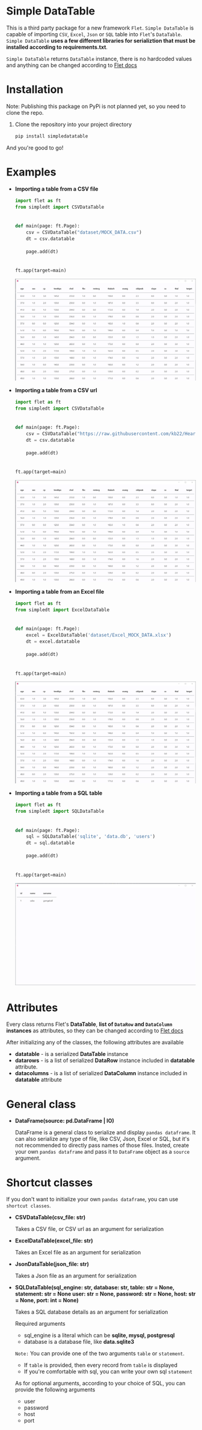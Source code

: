 # Simple DataTable

This is a third party package for a new framework `Flet`. `Simple DataTable` is capable of importing `CSV`, `Excel`, `Json` or `SQL` table into `Flet`'s `DataTable`. `Simple DataTable` **uses a few different libraries for serializtion that must be installed according to requirements.txt**. 

`Simple DataTable` returns `DataTable` instance, there is no hardcoded values and anything can be changed according to [Flet docs](https://flet.dev/docs/controls/datatable/)


# Installation

Note: Publishing this package on PyPi is not planned yet, so you need to clone the repo.

1. Clone the repository into your project directory

    ```bash
    pip install simpledatatable
    ```

And you're good to go!


# Examples
* **Importing a table from a CSV file**
    ```python
    import flet as ft
    from simpledt import CSVDataTable


    def main(page: ft.Page):
        csv = CSVDataTable("dataset/MOCK_DATA.csv")
        dt = csv.datatable

        page.add(dt)


    ft.app(target=main)

    ```

    ![alt text](/img/csv_file_result.png)

* **Importing a table from a CSV url**
    ```python
    import flet as ft
    from simpledt import CSVDataTable


    def main(page: ft.Page):
        csv = CSVDataTable("https://raw.githubusercontent.com/kb22/Heart-Disease-Prediction/master/dataset.csv")
        dt = csv.datatable

        page.add(dt)


    ft.app(target=main)

    ```

    ![alt text](/img/online_csv_result.png)

* **Importing a table from an Excel file**
    ```python
    import flet as ft
    from simpledt import ExcelDataTable


    def main(page: ft.Page):
        excel = ExcelDataTable('dataset/Excel_MOCK_DATA.xlsx')
        dt = excel.datatable

        page.add(dt)


    ft.app(target=main)

    ```
    ![alt text](/img/excel_file_result.png)

* **Importing a table from a SQL table**
    ```python
    import flet as ft
    from simpledt import SQLDataTable


    def main(page: ft.Page):
        sql = SQLDataTable('sqlite', 'data.db', 'users')
        dt = sql.datatable

        page.add(dt)


    ft.app(target=main)

    ```

    ![alt text](/img/sql_file_result.png)


# Attributes

Every class returns Flet's **DataTable**, **list of `DataRow` and `DataColumn` instances** as attributes, so they can be changed according to [Flet docs](https://flet.dev/docs/controls/datatable/)

After initializing any of the classes, the following attributes are available

* **datatable** - is a serialized **DataTable** instance
* **datarows**  - is a list of serialized **DataRow** instance included in **datatable** attribute.
* **datacolumns** - is a list of serialized **DataColumn** instance included in **datatable** attribute


# General class


* **DataFrame(source: pd.DataFrame | IO)**

    DataFrame is a general class to serialize and display `pandas dataframe`. It can also serialize any type of file, like CSV, Json, Excel or SQL, but it's not recommended to directly pass names of those files. Insted, create your own `pandas dataframe` and pass it to `DataFrame` object as a `source` argument.

# Shortcut classes


If you don't want to initialize your own `pandas dataframe`, you can use `shortcut classes`.

* **CSVDataTable(csv_file: str)**

    Takes a CSV file, or CSV url as an argument for serialization

* **ExcelDataTable(excel_file: str)**

    Takes an Excel file as an argument for serialization

* **JsonDataTable(json_file: str)**

    Takes a Json file as an argument for serialization

* **SQLDataTable(sql_engine: str, database: str, table: str = None, statement: str = None user: str = None, password: str = None, host: str = None, port: int = None)**

    Takes a SQL database details as an argument for serialization
    
    Required arguments
    * sql_engine is a literal which can be **sqlite, mysql, postgresql**
    * database is a database file, like **data.sqlite3**

    `Note:` You can provide one of the two arguments `table` or `statement`.
    
    * If `table` is provided, then every record from `table` is displayed
    * If you're comfortable with sql, you can write your own sql `statement`

    As for optional arguments, according to your choice of SQL, you can provide the following arguments

    * user
    * password
    * host
    * port
